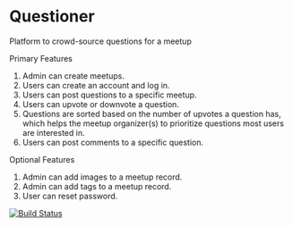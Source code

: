 # Questioner
Platform to crowd-source questions for a meetup

Primary Features 
1. Admin can create meetups. 
2. Users can create an account and log in. 
3. Users can post questions to a specific meetup. 
4. Users can upvote or downvote a question. 
5. Questions are sorted based on the number of upvotes a question has, which helps the meetup organizer(s) to prioritize questions most users are interested in.
6. Users can post comments to a specific question. 

Optional Features 
1. Admin can add images to a meetup record. 
2. Admin can add tags to a meetup record. 
3. User can reset password. 
 
  [![Build Status](https://travis-ci.org/da-tinker/questioner.svg?branch=develop)](https://travis-ci.org/da-tinker/questioner)
